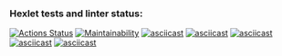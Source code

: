 ### Hexlet tests and linter status:
[![Actions Status](https://github.com/semenovvitaliy/java-project-lvl1/workflows/hexlet-check/badge.svg)](https://github.com/semenovvitaliy/java-project-lvl1/actions)
[![Maintainability](https://api.codeclimate.com/v1/badges/a99a88d28ad37a79dbf6/maintainability)](https://codeclimate.com/github/codeclimate/codeclimate/maintainability)
[![asciicast](https://asciinema.org/a/HP9V37kZnxQcp2V8Vo2OkTn3d.svg)](https://asciinema.org/a/HP9V37kZnxQcp2V8Vo2OkTn3d)
[![asciicast](https://asciinema.org/a/KqmJXrd7AO15ObBhqXbqlywht.svg)](https://asciinema.org/a/KqmJXrd7AO15ObBhqXbqlywht)
[![asciicast](https://asciinema.org/a/8gnzQfRumJAH76ZtoEFkJez3j.svg)](https://asciinema.org/a/8gnzQfRumJAH76ZtoEFkJez3j)
[![asciicast](https://asciinema.org/a/r9FQuAdgW9YKgDo6mB6mXf9nu.svg)](https://asciinema.org/a/r9FQuAdgW9YKgDo6mB6mXf9nu)
[![asciicast](https://asciinema.org/a/eJwFwFjVUDztPzkZ48dL452bJ.svg)](https://asciinema.org/a/eJwFwFjVUDztPzkZ48dL452bJ)


